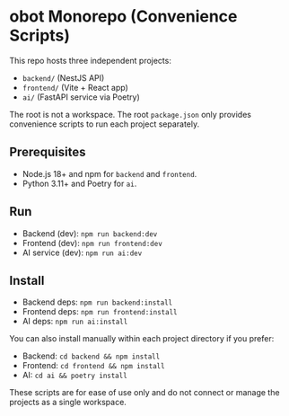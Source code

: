 # obot Monorepo (Convenience Scripts)

This repo hosts three independent projects:
- `backend/` (NestJS API)
- `frontend/` (Vite + React app)
- `ai/` (FastAPI service via Poetry)

The root is not a workspace. The root `package.json` only provides convenience scripts to run each project separately.

## Prerequisites
- Node.js 18+ and npm for `backend` and `frontend`.
- Python 3.11+ and Poetry for `ai`.

## Run
- Backend (dev): `npm run backend:dev`
- Frontend (dev): `npm run frontend:dev`
- AI service (dev): `npm run ai:dev`

## Install
- Backend deps: `npm run backend:install`
- Frontend deps: `npm run frontend:install`
- AI deps: `npm run ai:install`

You can also install manually within each project directory if you prefer:
- Backend: `cd backend && npm install`
- Frontend: `cd frontend && npm install`
- AI: `cd ai && poetry install`

These scripts are for ease of use only and do not connect or manage the projects as a single workspace.
